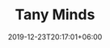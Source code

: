 ---
title       : "Tany Minds"
date        : 2019-12-23T20:17:01+06:00
description : "Fericire, gândire pozitivă, etichete, clișee, greșeli, anxietate, convingeri limitative, comunicare și lista continuă. Par multe, dar toate acestea și multe altele fac parte din noi. Majoritatea stau la subconștient. Aici vreau să le scoatem la suprafață, să facem cunoștință cu ele, să le conștientizăm, să înțelegem cum funcționează și cum le putem folosi în beneficiul nostru. Totodată vreau să evidențiez importața echilibrului între toate aspectele vieții și a dezvoltării continue astfel ca pe drum să nu pierdem din vedere visele pentru care muncim, dar să ne și bucurăm de călătoria în sine."
---